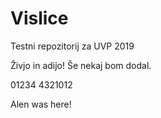 # Vislice
Testni repozitorij za UVP 2019

Živjo in adijo!
Še nekaj bom dodal.

  01234
4321012

Alen was here!
